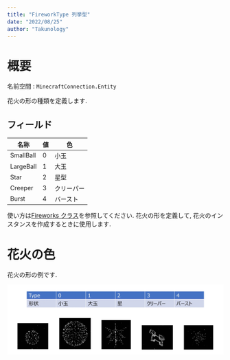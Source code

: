```yaml
---
title: "FireworkType 列挙型"
date: "2022/08/25"
author: "Takunology"
---
```


# 概要
名前空間 : `MinecraftConnection.Entity`

花火の形の種類を定義します.

## フィールド

|名称|値|色|
|--|--|--|
|SmallBall|0|小玉|
|LargeBall|1|大玉|
|Star|2|星型|
|Creeper|3|クリーパー|
|Burst|4|バースト|

使い方は[Fireworks クラス](https://www.mcwithcode.com/Reference/GitHubDocument?version=ver2&path=Fireworks&fileName=Fireworks)を参照してください. 花火の形を定義して, 花火のインスタンスを作成するときに使用します.

# 花火の色
花火の形の例です.

![](https://raw.githubusercontent.com/takunology/MinecraftConnection-docs/main/ver2/Fireworks/Enum/media/FireworkType_01.webp)